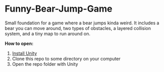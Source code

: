 # Funny-Bear-Jump-Game
Small foundation for a game where a bear jumps kinda weird. It includes a bear you can move around, two types of obstacles, a layered collision system, and a tiny map to run around on.

**How to open:**
1. [Install Unity](https://unity.com/)
2. Clone this repo to some directory on your computer
3. Open the repo folder with Unity
